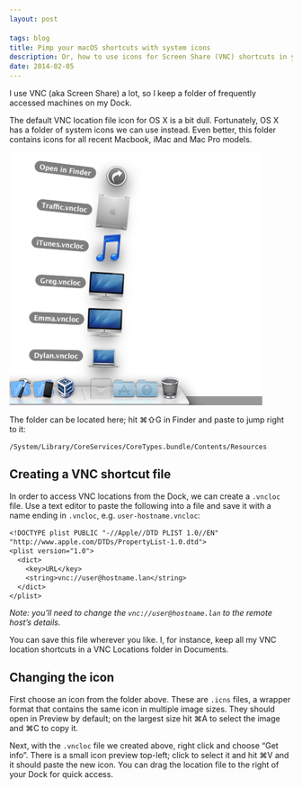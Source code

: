 ```yaml
---
layout: post

tags: blog
title: Pimp your macOS shortcuts with system icons
description: Or, how to use icons for Screen Share (VNC) shortcuts in your Dock.
date: 2014-02-05
---
```


I use VNC (aka Screen Share) a lot, so I keep a folder of frequently accessed machines on my Dock.

The default VNC location file icon for OS X is a bit dull. Fortunately, OS X has a folder of system icons we can use instead. Even better, this folder contains icons for all recent Macbook, iMac and Mac Pro models.

![VNC Icons][vnc-icons-image]

The folder can be located here; hit ⌘⇧G in Finder and paste to jump right to it:


    /System/Library/CoreServices/CoreTypes.bundle/Contents/Resources


## Creating a VNC shortcut file

In order to access VNC locations from the Dock, we can create a `.vncloc` file. Use a text editor to paste the following into a file and save it with a name ending in `.vncloc`, e.g. `user-hostname.vncloc`:


    <!DOCTYPE plist PUBLIC "-//Apple//DTD PLIST 1.0//EN" "http://www.apple.com/DTDs/PropertyList-1.0.dtd">
    <plist version="1.0">
      <dict>
        <key>URL</key>
        <string>vnc://user@hostname.lan</string>
      </dict>
    </plist>


_Note: you’ll need to change the `vnc://user@hostname.lan` to the remote host’s details._

You can save this file wherever you like. I, for instance, keep all my VNC location shortcuts in a VNC Locations folder in Documents.


## Changing the icon

First choose an icon from the folder above. These are `.icns` files, a wrapper format that contains the same icon in multiple image sizes. They should open in Preview by default; on the largest size hit ⌘A to select the image and ⌘C to copy it.

Next, with the `.vncloc` file we created above, right click and choose “Get info”. There is a small icon preview top-left; click to select it and hit ⌘V and it should paste the new icon. You can drag the location file to the right of your Dock for quick access.


[vnc-icons-image]: /static/img/vnc-icons-screenshot.png
